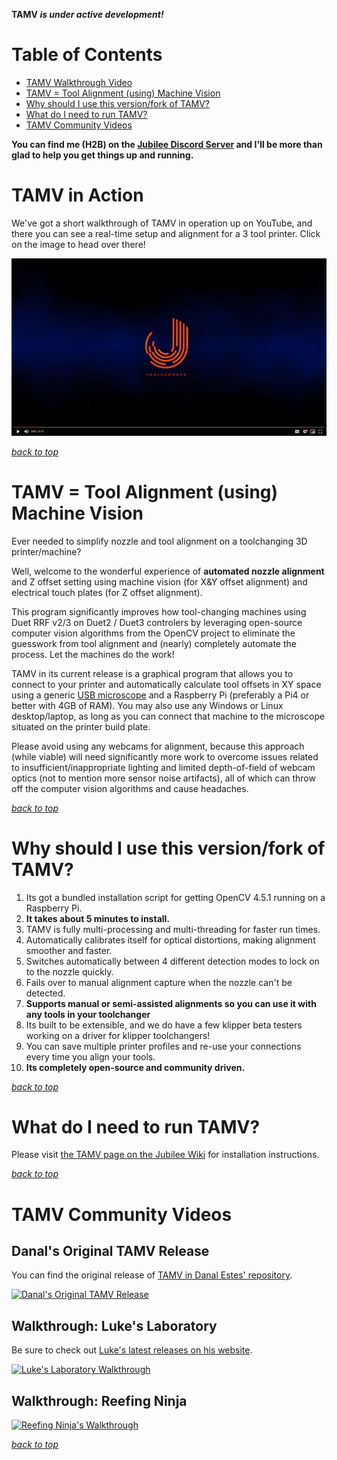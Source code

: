 **TAMV _is under active development!_**
# Table of Contents
- [TAMV Walkthrough Video](#tamv-in-action)
- [TAMV = Tool Alignment (using) Machine Vision](#tamv--tool-alignment-using-machine-vision)
- [Why should I use this version/fork of TAMV?](#why-should-i-use-this-versionfork-of-tamv)
- [What do I need to run TAMV?](#what-do-i-need-to-run-tamv)
- [TAMV Community Videos](#tamv-community-videos)

**You can find me (H2B) on the [Jubilee Discord Server](https://discord.gg/XkphRqb) and I'll be more than glad to help you get things up and running.**

# TAMV in Action
We've got a short walkthrough of TAMV in operation up on YouTube, and there you can see a real-time setup and alignment for a 3 tool printer. Click on the image to head over there!
<p align="center">
<a href="https://youtu.be/1nGc_hFzK0s?t=5"><img src="resources/video_cap.png">
</p>

_[back to top](#table-of-contents)_
# TAMV = Tool Alignment (using) Machine Vision
Ever needed to simplify nozzle and tool alignment on a toolchanging 3D printer/machine? 

Well, welcome to the wonderful experience of **automated nozzle alignment** and Z offset setting using machine vision (for X&Y offset alignment) and electrical touch plates (for Z offset alignment).

This program significantly improves how tool-changing machines using Duet RRF v2/3 on Duet2 / Duet3 controlers by leveraging open-source computer vision algorithms from the OpenCV project to eliminate the guesswork from tool alignment and (nearly) completely automate the process. Let the machines do the work!

TAMV in its current release is a graphical program that allows you to connect to your printer and automatically calculate tool offsets in XY space using a generic [USB microscope](https://www.amazon.com/dp/B06WD843ZM) and a Raspberry Pi (preferably a Pi4 or better with 4GB of RAM). You may also use any Windows or Linux desktop/laptop, as long as you can connect that machine to the microscope situated on the printer build plate. 

Please avoid using any webcams for alignment, because this approach (while viable) will need significantly more work to overcome issues related to insufficient/inappropriate lighting and limited depth-of-field of webcam optics (not to mention more sensor noise artifacts), all of which can throw off the computer vision algorithms and cause headaches.

_[back to top](#table-of-contents)_
# Why should I use this version/fork of TAMV?
1. Its got a bundled installation script for getting OpenCV 4.5.1 running on a Raspberry Pi.
2. **It takes about 5 minutes to install.**
3. TAMV is fully multi-processing and multi-threading for faster run times.
4. Automatically calibrates itself for optical distortions, making alignment smoother and faster.
5. Switches automatically between 4 different detection modes to lock on to the nozzle quickly.
6. Fails over to manual alignment capture when the nozzle can't be detected.
7. **Supports manual or semi-assisted alignments so you can use it with any tools in your toolchanger**
7. Its built to be extensible, and we do have a few klipper beta testers working on a driver for klipper toolchangers!
8. You can save multiple printer profiles and re-use your connections every time you align your tools.
9. **Its completely open-source and community driven.**

_[back to top](#table-of-contents)_
# What do I need to run TAMV?
Please visit [the TAMV page on the Jubilee Wiki](https://jubilee3d.com/index.php?title=TAMV) for installation instructions.


_[back to top](#table-of-contents)_
# TAMV Community Videos
## Danal's Original TAMV Release
You can find the original release of [TAMV in Danal Estes' repository](https://github.com/DanalEstes/TAMV).

[![Danal's Original TAMV Release](http://img.youtube.com/vi/e_d_XHwGfRM/0.jpg)](https://www.youtube.com/watch?v=e_d_XHwGfRM)
## Walkthrough: Luke's Laboratory
Be sure to check out [Luke's latest releases on his website](https://www.lukeslab.online/).

[![Luke's Laboratory Walkthrough](http://img.youtube.com/vi/ZjgjIAw_s7E/0.jpg)](https://www.youtube.com/watch?v=ZjgjIAw_s7E)
## Walkthrough: Reefing Ninja
[![Reefing Ninja's Walkthrough](http://img.youtube.com/vi/uPa1ecRxpr4/0.jpg)](https://www.youtube.com/watch?v=uPa1ecRxpr4)

_[back to top](#table-of-contents)_
